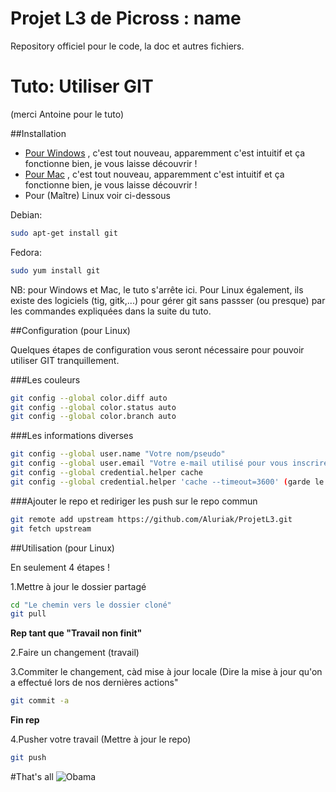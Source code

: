 # Projet L3 de Picross : name
Repository officiel pour le code, la doc et autres fichiers.


# Tuto: Utiliser GIT 
(merci Antoine pour le tuto)

##Installation

* [Pour Windows] , c'est tout nouveau, apparemment c'est intuitif et ça fonctionne bien, je vous laisse découvrir !
* [Pour Mac] , c'est tout nouveau, apparemment c'est intuitif et ça fonctionne bien, je vous laisse découvrir !
* Pour (Maître) Linux voir ci-dessous 

Debian:  
```Bash
sudo apt-get install git
```
Fedora:  
```Bash
sudo yum install git
```

[Pour Windows]: http://windows.github.com
[Pour Mac]: http://mac.github.com
NB: pour Windows et Mac, le tuto s'arrête ici. Pour Linux également, ils existe des logiciels (tig, gitk,...) pour gérer git sans passser (ou presque) par les commandes expliquées dans la suite du tuto.

##Configuration (pour Linux)

Quelques étapes de configuration vous seront nécessaire pour pouvoir utiliser GIT tranquillement.

###Les couleurs

```Bash
git config --global color.diff auto
git config --global color.status auto
git config --global color.branch auto
```

###Les informations diverses

```Bash
git config --global user.name "Votre nom/pseudo"
git config --global user.email "Votre e-mail utilisé pour vous inscrire sur github"
git config --global credential.helper cache
git config --global credential.helper 'cache --timeout=3600' (garde le mot de passe en cache 1h après authentification réussie, c'est plus pratique)
```

###Ajouter le repo et rediriger les push sur le repo commun

```Bash
git remote add upstream https://github.com/Aluriak/ProjetL3.git
git fetch upstream
```

##Utilisation (pour Linux)

En seulement 4 étapes !

1.Mettre à jour le dossier partagé

```Bash
cd "Le chemin vers le dossier cloné"
git pull
```
**Rep tant que "Travail non finit"**

2.Faire un changement (travail)

3.Commiter le changement, càd mise à jour locale (Dire la mise à jour qu'on a effectué lors de nos dernières actions"
```Bash
git commit -a
```
**Fin rep**

4.Pusher votre travail (Mettre à jour le repo)
```Bash
git push
```

#That's all
![Obama](http://voyagerloin.com/wp-content/uploads/2013/08/Obama-reddit-ama-not-bad.jpg "Tu as réussi")

